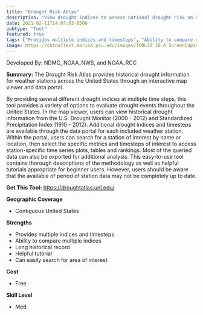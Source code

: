 ```yaml
---
title: "Drought Risk Atlas"
description: "View drought indices to assess national drought risk on map or for specific weather stations of United States"
date: 2021-02-11T14:07:03-0500
pubtype: "Tool"
featured: true
tags: ["Provides multiple indices and timesteps", "Ability to compare multiple indices", "Long historical record", "Helpful tutorial", "Can easily search for area of interest"]
image: https://cbtooltest.marisa.psu.edu/images/TOOLID_30.0_ScreenCapture-1.png
---
```

Developed By: NDMC, NOAA_NWS, and NOAA_RCC

**Summary:** The Drought Risk Atlas provides historical drought information for weather stations across the United States through an interactive map viewer and data portal.

By providing several different drought indices at multiple time steps, this tool provides a variety of options to evaluate drought events throughout the United States. In the map viewer, users can view historical drought information from the U.S. Drought Monitor (2000 - 2012) and Standardized Precipitation Index (1910 - 2012). Additional drought indices and timesteps are available through the data portal for each included weather station. Within the portal, users can search for a station of interest by name or location, then select the specific metrics and timesteps of interest to access station-specific time series plots, tables and rankings. Most of the queried data can also be exported for additional analysis. This easy-to-use tool contains thorough descriptions of the methodology as well as helpful tutorials appropriate for beginner users. However, users should be aware that the available of period of station data may not be completely up to date.

__**Get This Tool:**__ https://droughtatlas.unl.edu/

__**Geographic Coverage**__
- Contiguous United States

__**Strengths**__
-  Provides multiple indices and timesteps
-   Ability to compare multiple indices
-   Long historical record
-   Helpful tutorial
-   Can easily search for area of interest

__**Cost**__
- Free

__**Skill Level**__
- Med
